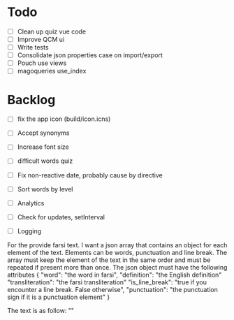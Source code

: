 # Todo
- [ ] Clean up quiz vue code
- [ ] Improve QCM ui
- [ ] Write tests
- [ ] Consolidate json properties case on import/export
- [ ] Pouch use views
- [ ] magoqueries use_index

# Backlog
- [ ] fix the app icon (build/icon.icns)
- [ ] Accept synonyms
- [ ] Increase font size
- [ ] difficult words quiz
- [ ] Fix non-reactive date, probably cause by directive
- [ ] Sort words by level
- [ ] Analytics
- [ ] Check for updates, setInterval
- [ ] Logging


For the provide farsi text. I want a json array that contains an object for each element of the text.
Elements can be words, punctuation and line break. The array must keep the element of the text in the same order 
and must be repeated if present more than once.
The json object must have the following attributes
{
    "word": "the word in farsi",
    "definition": "the English definition"
    "transliteration": "the farsi transliteration"
    "is_line_break": "true if you encounter a line break. False otherwise",
    "punctuation": "the punctuation sign if it is a punctuation element"
}

The text is as follow:  ""




